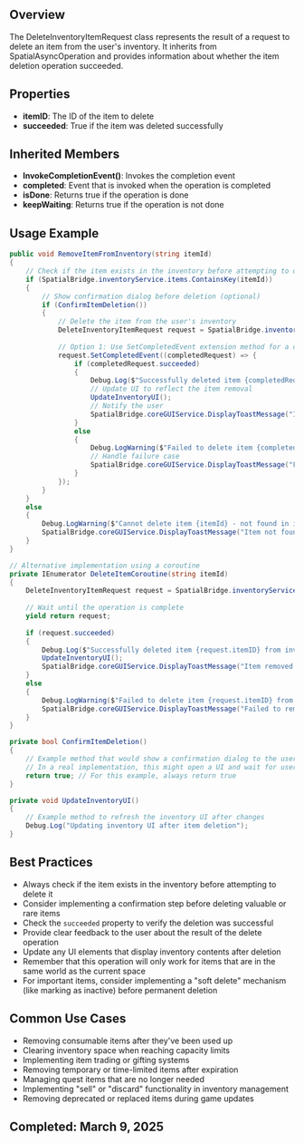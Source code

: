 ## Overview
The DeleteInventoryItemRequest class represents the result of a request to delete an item from the user's inventory. It inherits from SpatialAsyncOperation and provides information about whether the item deletion operation succeeded.

## Properties
- **itemID**: The ID of the item to delete
- **succeeded**: True if the item was deleted successfully

## Inherited Members
- **InvokeCompletionEvent()**: Invokes the completion event
- **completed**: Event that is invoked when the operation is completed
- **isDone**: Returns true if the operation is done
- **keepWaiting**: Returns true if the operation is not done

## Usage Example
```csharp
public void RemoveItemFromInventory(string itemId)
{
    // Check if the item exists in the inventory before attempting to delete
    if (SpatialBridge.inventoryService.items.ContainsKey(itemId))
    {
        // Show confirmation dialog before deletion (optional)
        if (ConfirmItemDeletion())
        {
            // Delete the item from the user's inventory
            DeleteInventoryItemRequest request = SpatialBridge.inventoryService.DeleteItem(itemId);
            
            // Option 1: Use SetCompletedEvent extension method for a callback
            request.SetCompletedEvent((completedRequest) => {
                if (completedRequest.succeeded)
                {
                    Debug.Log($"Successfully deleted item {completedRequest.itemID} from inventory");
                    // Update UI to reflect the item removal
                    UpdateInventoryUI();
                    // Notify the user
                    SpatialBridge.coreGUIService.DisplayToastMessage("Item removed from inventory");
                }
                else
                {
                    Debug.LogWarning($"Failed to delete item {completedRequest.itemID} from inventory");
                    // Handle failure case
                    SpatialBridge.coreGUIService.DisplayToastMessage("Failed to remove item");
                }
            });
        }
    }
    else
    {
        Debug.LogWarning($"Cannot delete item {itemId} - not found in inventory");
        SpatialBridge.coreGUIService.DisplayToastMessage("Item not found in inventory");
    }
}

// Alternative implementation using a coroutine
private IEnumerator DeleteItemCoroutine(string itemId)
{
    DeleteInventoryItemRequest request = SpatialBridge.inventoryService.DeleteItem(itemId);
    
    // Wait until the operation is complete
    yield return request;
    
    if (request.succeeded)
    {
        Debug.Log($"Successfully deleted item {request.itemID} from inventory");
        UpdateInventoryUI();
        SpatialBridge.coreGUIService.DisplayToastMessage("Item removed from inventory");
    }
    else
    {
        Debug.LogWarning($"Failed to delete item {request.itemID} from inventory");
        SpatialBridge.coreGUIService.DisplayToastMessage("Failed to remove item");
    }
}

private bool ConfirmItemDeletion()
{
    // Example method that would show a confirmation dialog to the user
    // In a real implementation, this might open a UI and wait for user input
    return true; // For this example, always return true
}

private void UpdateInventoryUI()
{
    // Example method to refresh the inventory UI after changes
    Debug.Log("Updating inventory UI after item deletion");
}
```

## Best Practices
- Always check if the item exists in the inventory before attempting to delete it
- Consider implementing a confirmation step before deleting valuable or rare items
- Check the `succeeded` property to verify the deletion was successful
- Provide clear feedback to the user about the result of the delete operation
- Update any UI elements that display inventory contents after deletion
- Remember that this operation will only work for items that are in the same world as the current space
- For important items, consider implementing a "soft delete" mechanism (like marking as inactive) before permanent deletion

## Common Use Cases
- Removing consumable items after they've been used up
- Clearing inventory space when reaching capacity limits
- Implementing item trading or gifting systems
- Removing temporary or time-limited items after expiration
- Managing quest items that are no longer needed
- Implementing "sell" or "discard" functionality in inventory management
- Removing deprecated or replaced items during game updates

## Completed: March 9, 2025